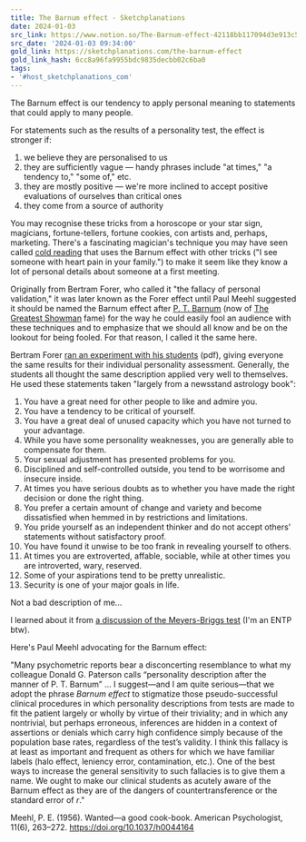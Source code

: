 ```yaml
---
title: The Barnum effect - Sketchplanations
date: 2024-01-03
src_link: https://www.notion.so/The-Barnum-effect-42118bb117094d3e913c5194edc093f7
src_date: '2024-01-03 09:34:00'
gold_link: https://sketchplanations.com/the-barnum-effect
gold_link_hash: 6cc8a96fa9955bdc9835decbb02c6ba0
tags:
- '#host_sketchplanations_com'
---
```


The Barnum effect is our tendency to apply personal meaning to statements that could apply to many people.

For statements such as the results of a personality test, the effect is stronger if:

1. we believe they are personalised to us
2. they are sufficiently vague — handy phrases include "at times," "a tendency to," "some of," etc.
3. they are mostly positive — we're more inclined to accept positive evaluations of ourselves than critical ones
4. they come from a source of authority

You may recognise these tricks from a horoscope or your star sign, magicians, fortune-tellers, fortune cookies, con artists and, perhaps, marketing. There's a fascinating magician's technique you may have seen called [cold reading](https://en.wikipedia.org/wiki/Cold_reading) that uses the Barnum effect with other tricks ("I see someone with heart pain in your family.") to make it seem like they know a lot of personal details about someone at a first meeting.

Originally from Bertram Forer, who called it "the fallacy of personal validation," it was later known as the Forer effect until Paul Meehl suggested it should be named the Barnum effect after [P. T. Barnum](https://en.wikipedia.org/wiki/P._T._Barnum) (now of [The Greatest Showman](https://www.imdb.com/title/tt1485796/) fame) for the way he could easily fool an audience with these techniques and to emphasize that we should all know and be on the lookout for being fooled. For that reason, I called it the same here.

Bertram Forer [ran an experiment with his students](http://apsychoserver.psych.arizona.edu/JJBAReprints/PSYC621/Forer_The%20fallacy%20of%20personal%20validation_1949.pdf) (pdf), giving everyone the same results for their individual personality assessment. Generally, the students all thought the same description applied very well to themselves. He used these statements taken "largely from a newsstand astrology book":

1. You have a great need for other people to like and admire you.
2. You have a tendency to be critical of yourself.
3. You have a great deal of unused capacity which you have not turned to your advantage.
4. While you have some personality weaknesses, you are generally able to compensate for them.
5. Your sexual adjustment has presented problems for you.
6. Disciplined and self-controlled outside, you tend to be worrisome and insecure inside.
7. At times you have serious doubts as to whether you have made the right decision or done the right thing.
8. You prefer a certain amount of change and variety and become dissatisfied when hemmed in by restrictions and limitations.
9. You pride yourself as an independent thinker and do not accept others' statements without satisfactory proof.
10. You have found it unwise to be too frank in revealing yourself to others.
11. At times you are extroverted, affable, sociable, while at other times you are introverted, wary, reserved.
12. Some of your aspirations tend to be pretty unrealistic.
13. Security is one of your major goals in life.

Not a bad description of me...

I learned about it from [a discussion of the Meyers-Briggs test](https://www.vox.com/2014/7/15/5881947/myers-briggs-personality-test-meaningless) (I'm an ENTP btw).

Here's Paul Meehl advocating for the Barnum effect:

"Many psychometric reports bear a disconcerting resemblance to what my colleague Donald G. Paterson calls “personality description after the manner of P. T. Barnum” ... I suggest—and I am quite serious—that we adopt the phrase *Barnum effect* to stigmatize those pseudo-successful clinical procedures in which personality descriptions from tests are made to fit the patient largely or wholly by virtue of their triviality; and in which any nontrivial, but perhaps erroneous, inferences are hidden in a context of assertions or denials which carry high confidence simply because of the population base rates, regardless of the test’s validity. I think this fallacy is at least as important and frequent as others for which we have familiar labels (halo effect, leniency error, contamination, etc.). One of the best ways to increase the general sensitivity to such fallacies is to give them a name. We ought to make our clinical students as acutely aware of the Barnum effect as they are of the dangers of countertransference or the standard error of *r*."

Meehl, P. E. (1956). Wanted—a good cook-book. American Psychologist, 11(6), 263–272. https://doi.org/10.1037/h0044164
